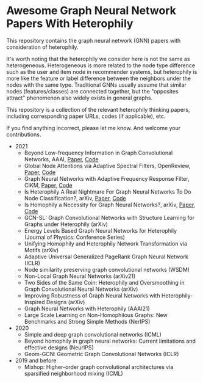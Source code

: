 # Awesome Graph Neural Network Papers With Heterophily



This repository contains the graph neural network (GNN) papers with consideration of heterophily. 

It's worth noting that the heterophily we consider here is not the same as heterogeneous. Heterogeneous is more related to the node type difference such as the user and item node in recommender systems, but heterophily is more like the feature or label difference between the neighbors under the nodes with the same type. Traditional GNNs usually assume that similar nodes (features/classes) are connected together, but the "opposites attract" phenomenon also widely exists in general graphs.

This repository is a collection of the relevant heterophily thinking papers, including corresponding paper URLs, codes (if applicable), etc.

If you find anything incorrect, please let me know. And welcome your contributions.



- 2021
  - Beyond Low-frequency Information in Graph Convolutional Networks, AAAI, [Paper](https://arxiv.org/abs/2101.00797), [Code](https://github.com/bdy9527/FAGCN)
  - Global Node Attentions via Adaptive Spectral Filters, OpenReview, [Paper](https://openreview.net/forum?id=w6Vm1Vob0-X), [Code](#)
  - Graph Neural Networks with Adaptive Frequency Response Filter, CIKM, [Paper](https://arxiv.org/abs/2104.12840), [Code](https://github.com/yushundong/AdaGNN)
  - Is Heterophily A Real Nightmare For Graph Neural Networks To Do Node Classification?, arXiv, [Paper](https://arxiv.org/abs/2109.05641), [Code](#)
  - Is Homophily a Necessity for Graph Neural Networks?, arXiv, [Paper](https://arxiv.org/abs/2106.06134), [Code](#)
  - GCN-SL: Graph Convolutional Networks with Structure Learning for Graphs under Heterophily (arXiv)
  - Energy Levels Based Graph Neural Networks for Heterophily (Journal of Physics: Conference Series)
  - Unifying Homophily and Heterophily Network Transformation via Motifs (arXiv)
  - Adaptive Universal Generalized PageRank Graph Neural Network (ICLR)
  - Node similarity preserving graph convolutional networks (WSDM)
  - Non-Local Graph Neural Networks (arXiv21)
  - Two Sides of the Same Coin: Heterophily and Oversmoothing in Graph Convolutional Neural Networks (arXiv)
  - Improving Robustness of Graph Neural Networks with Heterophily-Inspired Designs (arXiv)
  - Graph Neural Networks with Heterophily (AAAI21)
  - Large Scale Learning on Non-Homophilous Graphs: New Benchmarks and Strong Simple Methods (NerIPS)
- 2020
  - Simple and deep graph convolutional networks (ICML)
  - Beyond homophily in graph neural networks: Current limitations and effective designs (NeurIPS)
  - Geom-GCN: Geometric Graph Convolutional Networks (ICLR)
- 2019 and before
  - Mixhop: Higher-order graph convolutional architectures via sparsified neighborhood mixing (ICML)